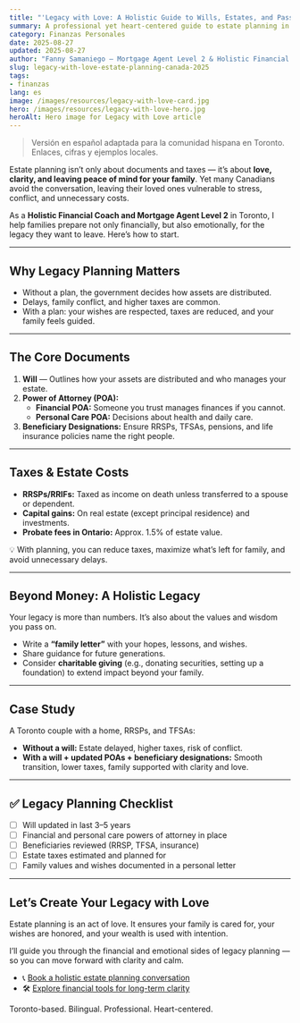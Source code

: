 ```yaml
---
title: "'Legacy with Love: A Holistic Guide to Wills, Estates, and Passing on Wealth"
summary: A professional yet heart-centered guide to estate planning in Canada — covering
category: Finanzas Personales
date: 2025-08-27
updated: 2025-08-27
author: "Fanny Samaniego — Mortgage Agent Level 2 & Holistic Financial Coach"
slug: legacy-with-love-estate-planning-canada-2025
tags:
- finanzas
lang: es
image: /images/resources/legacy-with-love-card.jpg
hero: /images/resources/legacy-with-love-hero.jpg
heroAlt: Hero image for Legacy with Love article
---
```

> Versión en español adaptada para la comunidad hispana en Toronto. Enlaces, cifras y ejemplos locales.

Estate planning isn’t only about documents and taxes — it’s about **love, clarity, and leaving peace of mind for your family**. Yet many Canadians avoid the conversation, leaving their loved ones vulnerable to stress, conflict, and unnecessary costs.  

As a **Holistic Financial Coach and Mortgage Agent Level 2** in Toronto, I help families prepare not only financially, but also emotionally, for the legacy they want to leave. Here’s how to start.  

---

## Why Legacy Planning Matters

- Without a plan, the government decides how assets are distributed.  
- Delays, family conflict, and higher taxes are common.  
- With a plan: your wishes are respected, taxes are reduced, and your family feels guided.  

---

## The Core Documents

1. **Will** — Outlines how your assets are distributed and who manages your estate.  
2. **Power of Attorney (POA):**  
   - **Financial POA:** Someone you trust manages finances if you cannot.  
   - **Personal Care POA:** Decisions about health and daily care.  
3. **Beneficiary Designations:** Ensure RRSPs, TFSAs, pensions, and life insurance policies name the right people.  

---

## Taxes & Estate Costs

- **RRSPs/RRIFs:** Taxed as income on death unless transferred to a spouse or dependent.  
- **Capital gains:** On real estate (except principal residence) and investments.  
- **Probate fees in Ontario:** Approx. 1.5% of estate value.  

💡 With planning, you can reduce taxes, maximize what’s left for family, and avoid unnecessary delays.  

---

## Beyond Money: A Holistic Legacy

Your legacy is more than numbers. It’s also about the values and wisdom you pass on.  

- Write a **“family letter”** with your hopes, lessons, and wishes.  
- Share guidance for future generations.  
- Consider **charitable giving** (e.g., donating securities, setting up a foundation) to extend impact beyond your family.  

---

## Case Study

A Toronto couple with a home, RRSPs, and TFSAs:  
- **Without a will:** Estate delayed, higher taxes, risk of conflict.  
- **With a will + updated POAs + beneficiary designations:** Smooth transition, lower taxes, family supported with clarity and love.  

---

## ✅ Legacy Planning Checklist

- [ ] Will updated in last 3–5 years  
- [ ] Financial and personal care powers of attorney in place  
- [ ] Beneficiaries reviewed (RRSP, TFSA, insurance)  
- [ ] Estate taxes estimated and planned for  
- [ ] Family values and wishes documented in a personal letter  

---

## Let’s Create Your Legacy with Love

Estate planning is an act of love. It ensures your family is cared for, your wishes are honored, and your wealth is used with intention.  

I’ll guide you through the financial and emotional sides of legacy planning — so you can move forward with clarity and calm.  

- 📞 [Book a holistic estate planning conversation](/es/contacto)  
- 🛠 [Explore financial tools for long-term clarity](/es/herramientas)  

Toronto-based. Bilingual. Professional. Heart-centered.
